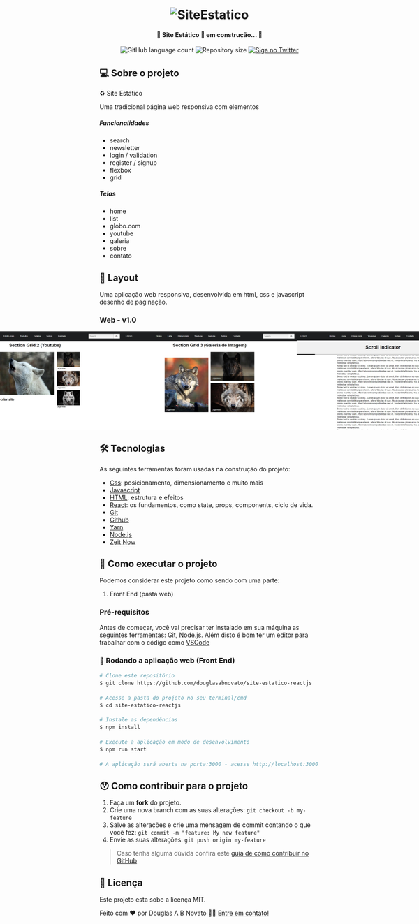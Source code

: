 <h1 align="center">
<img alt="SiteEstatico" title="#SiteEstatico" src="./src/assets/tela-1.jpg" />
</h1>

<h4 align="center"> 
	🚧 Site Estático 🚀 em construção... 🚧
</h4> 

<p align="center">
  <img alt="GitHub language count" src="https://img.shields.io/github/languages/count/douglasabnovato/site-estatico?color=%2304D361">
  <img alt="Repository size" src="https://img.shields.io/github/repo-size/douglasabnovato/site-estatico">
  <a href="https://www.twitter.com/douglasabnovato/">
    <img alt="Siga no Twitter" src="https://img.shields.io/twitter/url?url=https%3A%2F%2Fgithub.com%douglasabnovato%2Fsite-estatico">
  </a>
</p>

## 💻 Sobre o projeto

♻️ Site Estático  

Uma tradicional página web responsiva com elementos

##### Funcionalidades

- search
- newsletter
- login / validation
- register / signup
- flexbox
- grid

##### Telas

- home
- list
- globo.com
- youtube 
- galeria
- sobre
- contato
 
## 🎨 Layout

Uma aplicação web responsiva, desenvolvida em html, css e javascript desenho de paginação.

### Web - v1.0

<p align="center" style="display: flex; align-items: flex-start; justify-content: center;">
  <img alt="SiteEstaticoReactJS" title="#SiteEstaticoReactJS" src="./assets/menu-responsivo-1.jpg" width="400px">
  <img alt="SiteEstaticoReactJS" title="#SiteEstaticoReactJS" src="./assets/menu-responsivo-2.jpg" width="400px">
  <img alt="SiteEstaticoReactJS" title="#SiteEstaticoReactJS" src="./assets/menu-responsivo-3.jpg" width="400px">
  <img alt="SiteEstaticoReactJS" title="#SiteEstaticoReactJS" src="./assets/menu-responsivo-4.jpg" width="400px">
  <img alt="SiteEstaticoReactJS" title="#SiteEstaticoReactJS" src="./assets/menu-responsivo-5.jpg" width="400px">
  <img alt="SiteEstaticoReactJS" title="#SiteEstaticoReactJS" src="./assets/menu-responsivo-6.jpg" width="400px">
  <img alt="SiteEstaticoReactJS" title="#SiteEstaticoReactJS" src="./assets/menu-responsivo-7.jpg" width="400px">
  <img alt="SiteEstaticoReactJS" title="#SiteEstaticoReactJS" src="./assets/menu-responsivo-8.jpg" width="400px">
  <img alt="SiteEstaticoReactJS" title="#SiteEstaticoReactJS" src="./assets/menu-responsivo-9.jpg" width="400px">
</p>  

## 🛠 Tecnologias

As seguintes ferramentas foram usadas na construção do projeto:

- [Css][css]: posicionamento, dimensionamento e muito mais
- [Javascript][javascript]
- [HTML][html]: estrutura e efeitos 
- [React][reactjs]: os fundamentos, como state, props, components, ciclo de vida.
- [Git][git]
- [Github][github] 
- [Yarn][yarn]
- [Node.js][nodejs]
- [Zeit Now](https://vercel.com/)

## 🚀 Como executar o projeto

Podemos considerar este projeto como sendo com uma parte:
1. Front End (pasta web)  

### Pré-requisitos

Antes de começar, você vai precisar ter instalado em sua máquina as seguintes ferramentas:
[Git](https://git-scm.com), [Node.js][nodejs]. 
Além disto é bom ter um editor para trabalhar com o código como [VSCode][vscode]

### 🧭 Rodando a aplicação web (Front End)

```bash 
# Clone este repositório
$ git clone https://github.com/douglasabnovato/site-estatico-reactjs

# Acesse a pasta do projeto no seu terminal/cmd
$ cd site-estatico-reactjs 

# Instale as dependências
$ npm install

# Execute a aplicação em modo de desenvolvimento
$ npm run start

# A aplicação será aberta na porta:3000 - acesse http://localhost:3000

```

## 😯 Como contribuir para o projeto

1. Faça um **fork** do projeto.
2. Crie uma nova branch com as suas alterações: `git checkout -b my-feature`
3. Salve as alterações e crie uma mensagem de commit contando o que você fez: `git commit -m "feature: My new feature"`
4. Envie as suas alterações: `git push origin my-feature`
> Caso tenha alguma dúvida confira este [guia de como contribuir no GitHub](https://github.com/firstcontributions/first-contributions)


## 📝 Licença

Este projeto esta sobe a licença MIT.

Feito com ❤️ por Douglas A B Novato 👋🏽 [Entre em contato!](https://www.linkedin.com/in/douglasabnovato/)

[git]: https://git-scm.com/doc
[github]: https://docs.github.com/en
[nodejs]: https://nodejs.org/
[typescript]: https://www.typescriptlang.org/
[expo]: https://expo.io/
[reactjs]: https://reactjs.org
[rn]: https://facebook.github.io/react-native/
[yarn]: https://yarnpkg.com/
[vscode]: https://code.visualstudio.com/
[vceditconfig]: https://marketplace.visualstudio.com/items?itemName=EditorConfig.EditorConfig
[license]: https://opensource.org/licenses/MIT
[vceslint]: https://marketplace.visualstudio.com/items?itemName=dbaeumer.vscode-eslint
[prettier]: https://marketplace.visualstudio.com/items?itemName=esbenp.prettier-vscode
[rs]: https://rocketseat.com.br 
[css]: https://developer.mozilla.org/en-US/docs/Web/CSS 
[html]: https://developer.mozilla.org/en-US/docs/Web/HTML
[javascript]: https://developer.mozilla.org/en-US/docs/Web/JavaScript  

